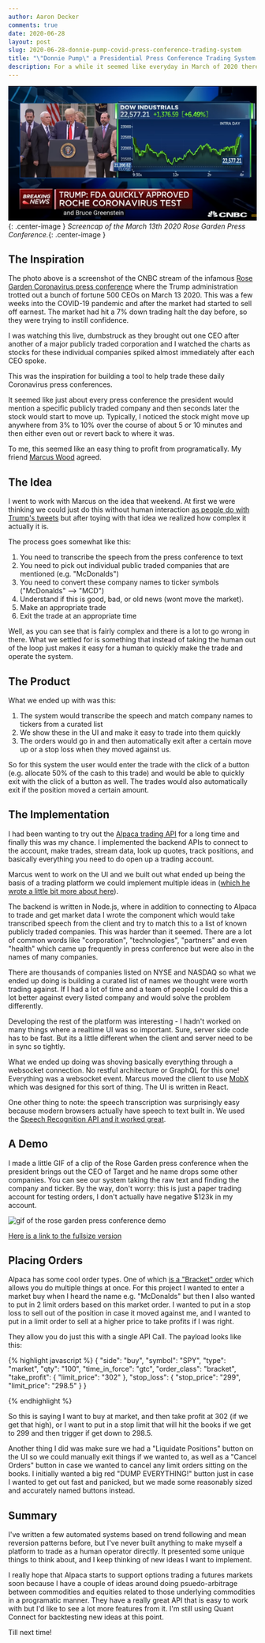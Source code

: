 ```yaml
---
author: Aaron Decker
comments: true
date: 2020-06-28
layout: post
slug: 2020-06-28-donnie-pump-covid-press-conference-trading-system
title: "\"Donnie Pump\" a Presidential Press Conference Trading System."
description: For a while it seemed like everyday in March of 2020 there was a whitehouse press conference. This is an experiment building a system to help trade against this. 
---
```


![Screencap of the March 13th 2020 Rose Garden Press Conference](/images/blog/press-conf-screenshot-1.png){: .center-image }
_Screencap of the March 13th 2020 Rose Garden Press Conference._{: .center-image }

## The Inspiration

The photo above is a screenshot of the CNBC stream of the infamous [Rose Garden Coronavirus press conference](https://www.youtube.com/watch?v=mB6mzESzUf0) where the Trump administration trotted out a bunch of fortune 500 CEOs on March 13 2020. This was a few weeks into the COVID-19 pandemic and after the market had started to sell off earnest. The market had hit a 7% down trading halt the day before, so they were trying to instill confidence.

I was watching this live, dumbstruck as they brought out one CEO after another of a major publicly traded corporation and I watched the charts as stocks for these individual companies spiked almost immediately after each CEO spoke.

This was the inspiration for building a tool to help trade these daily Coronavirus press conferences.

It seemed like just about every press conference the president would mention a specific publicly traded company and then seconds later the stock would start to move up. Typically, I noticed the stock might move up anywhere from 3% to 10% over the course of about 5 or 10 minutes and then either even out or revert back to where it was.

To me, this seemed like an easy thing to profit from programatically. My friend [Marcus Wood](https://www.marcuswood.io/) agreed.

## The Idea

I went to work with Marcus on the idea that weekend. At first we were thinking we could just do this without human interaction [as people do with Trump's tweets](https://medium.com/@maxbraun/this-machine-turns-trump-tweets-into-planned-parenthood-donations-4ece8301e722) but after toying with that idea we realized how complex it actually it is.

The process goes somewhat like this:

1. You need to transcribe the speech from the press conference to text
2. You need to pick out individual public traded companies that are mentioned (e.g. "McDonalds")
3. You need to convert these company names to ticker symbols ("McDonalds" --> "MCD")
4. Understand if this is good, bad, or old news (wont move the market).
5. Make an appropriate trade
6. Exit the trade at an appropriate time

Well, as you can see that is fairly complex and there is a lot to go wrong in there. What we settled for is something that instead of taking the human out of the loop just makes it easy for a human to quickly make the trade and operate the system.

## The Product

What we ended up with was this:

1. The system would transcribe the speech and match company names to tickers from a curated list
2. We show these in the UI and make it easy to trade into them quickly
3. The orders would go in and then automatically exit after a certain move up or a stop loss when they moved against us.

So for this system the user would enter the trade with the click of a button (e.g. allocate 50% of the cash to this trade) and would be able to quickly exit with the click of a button as well. The trades would also automatically exit if the position moved a certain amount.

## The Implementation

I had been wanting to try out the [Alpaca trading API](https://alpaca.markets/docs/) for a long time and finally this was my chance. I implemented the backend APIs to connect to the account, make trades, stream data, look up quotes, track positions, and basically everything you need to do open up a trading account.

Marcus went to work on the UI and we built out what ended up being the basis of a trading platform we could implement multiple ideas in ([which he wrote a little bit more about here](https://www.marcuswood.io/products/suri)).

The backend is written in Node.js, where in addition to connecting to Alpaca to trade and get market data I wrote the component which would take transcribed speech from the client and try to match this to a list of known publicly traded companies. This was harder than it seemed. There are a lot of common words like "corporation", "technologies", "partners" and even "health" which came up frequently in press conference but were also in the names of many companies.

There are thousands of companies listed on NYSE and NASDAQ so what we ended up doing is building a curated list of names we thought were worth trading against. If I had a lot of time and a team of people I could do this a lot better against every listed company and would solve the problem differently.

Developing the rest of the platform was interesting - I hadn't worked on many things where a realtime UI was so important. Sure, server side code has to be fast. But its a little different when the client and server need to be in sync so tightly.

What we ended up doing was shoving basically everything through a websocket connection. No restful architecture or GraphQL for this one! Everything was a websocket event. Marcus moved the client to use [MobX](https://mobx.js.org/README.html) which was designed for this sort of thing. The UI is written in React.

One other thing to note: the speech transcription was surprisingly easy because modern browsers actually have speech to text built in. We used the [Speech Recognition API and it worked great](https://developer.mozilla.org/en-US/docs/Web/API/SpeechRecognition).

## A Demo

I made a little GIF of a clip of the Rose Garden press conference when the president brings out the CEO of Target and he name drops some other companies. You can see our system taking the raw text and finding the company and ticker. By the way, don't worry: this is just a paper trading account for testing orders, I don't actually have negative $123k in my account.

![gif of the rose garden press conference demo](/images/blog/rose-garden-presser-demo-1.gif)

[Here is a link to the fullsize version](/images/blog/rose-garden-presser-demo-1.gif)

## Placing Orders

Alpaca has some cool order types. One of which [is a "Bracket" order](https://alpaca.markets/docs/api-documentation/api-v2/orders/) which allows you do multiple things at once. For this project I wanted to enter a market buy when I heard the name e.g. "McDonalds" but then I also wanted to put in 2 limit orders based on this market order. I wanted to put in a stop loss to sell out of the position in case it moved against me, and I wanted to put in a limit order to sell at a higher price to take profits if I was right.

They allow you do just this with a single API Call. The payload looks like this:

{% highlight javascript %}
{
  "side": "buy",
  "symbol": "SPY",
  "type": "market",
  "qty": "100",
  "time_in_force": "gtc",
  "order_class": "bracket",
  "take_profit": {
    "limit_price": "302"
  },
  "stop_loss": {
    "stop_price": "299",
    "limit_price": "298.5"
  }
}

{% endhighlight %}

So this is saying I want to buy at market, and then take profit at 302 (if we get that high), or I want to put in a stop limit that will hit the books if we get to 299 and then trigger if get down to 298.5.

Another thing I did was make sure we had a "Liquidate Positions" button on the UI so we could manually exit things if we wanted to, as well as a "Cancel Orders" button in case we wanted to cancel any limit orders sitting on the books. I initially wanted a big red "DUMP EVERYTHING!" button just in case I wanted to get out fast and panicked, but we made some reasonably sized and accurately named buttons instead.

## Summary

I've written a few automated systems based on trend following and mean reversion patterns before, but I've never built anything to make myself a platform to trade as a human operator directly. It presented some unique things to think about, and I keep thinking of new ideas I want to implement.

I really hope that Alpaca starts to support options trading a futures markets soon because I have a couple of ideas around doing psuedo-arbitrage between commodities and equities related to those underlying commodities in a programatic manner. They have a really great API that is easy to work with but I'd like to see a lot more features from it. I'm still using Quant Connect for backtesting new ideas at this point.

Till next time!


